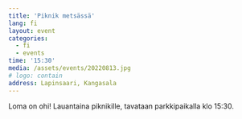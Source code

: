 ```yaml
---
title: 'Piknik metsässä'
lang: fi
layout: event
categories:
  - fi
  - events
time: '15:30'
media: /assets/events/20220813.jpg
# logo: contain
address: Lapinsaari, Kangasala
---
```


Loma on ohi! Lauantaina piknikille, tavataan parkkipaikalla klo 15:30.
